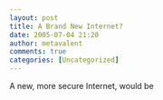```yaml
---
layout: post
title: A Brand New Internet?
date: 2005-07-04 21:20
author: metavalent
comments: true
categories: [Uncategorized]
---
```

A new, more secure Internet, would be <a href="http://www.eweek.com/article2/0,1759,1833932,00.asp?kc=EWRSS03129TX1K0000614"></a>
